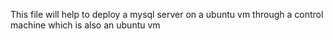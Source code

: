 This file will help to deploy a mysql server on a ubuntu vm through a control machine which is also an ubuntu vm
